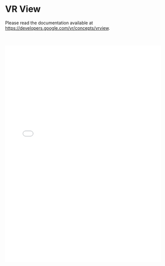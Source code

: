 VR View
=======

Please read the documentation available at
<https://developers.google.com/vr/concepts/vrview>.

<br>
<br>
<iframe width="100%" height="700px" allowfullscreen
frameborder="0" src="index.html?image=img/beach.jpg&is_stereo=false"></iframe>
